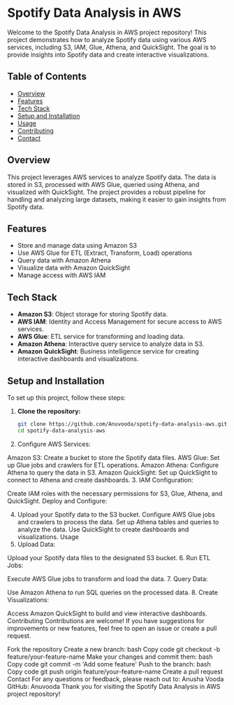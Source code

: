

# Spotify Data Analysis in AWS

Welcome to the Spotify Data Analysis in AWS project repository! This project demonstrates how to analyze Spotify data using various AWS services, including S3, IAM, Glue, Athena, and QuickSight. The goal is to provide insights into Spotify data and create interactive visualizations.

## Table of Contents

- [Overview](#overview)
- [Features](#features)
- [Tech Stack](#tech-stack)
- [Setup and Installation](#setup-and-installation)
- [Usage](#usage)
- [Contributing](#contributing)
- [Contact](#contact)

## Overview

This project leverages AWS services to analyze Spotify data. The data is stored in S3, processed with AWS Glue, queried using Athena, and visualized with QuickSight. The project provides a robust pipeline for handling and analyzing large datasets, making it easier to gain insights from Spotify data.

## Features

- Store and manage data using Amazon S3
- Use AWS Glue for ETL (Extract, Transform, Load) operations
- Query data with Amazon Athena
- Visualize data with Amazon QuickSight
- Manage access with AWS IAM

## Tech Stack

- **Amazon S3**: Object storage for storing Spotify data.
- **AWS IAM**: Identity and Access Management for secure access to AWS services.
- **AWS Glue**: ETL service for transforming and loading data.
- **Amazon Athena**: Interactive query service to analyze data in S3.
- **Amazon QuickSight**: Business intelligence service for creating interactive dashboards and visualizations.

## Setup and Installation

To set up this project, follow these steps:

1. **Clone the repository:**
   ```bash
   git clone https://github.com/Anuvooda/spotify-data-analysis-aws.git
   cd spotify-data-analysis-aws
2. Configure AWS Services:

Amazon S3: Create a bucket to store the Spotify data files.
AWS Glue: Set up Glue jobs and crawlers for ETL operations.
Amazon Athena: Configure Athena to query the data in S3.
Amazon QuickSight: Set up QuickSight to connect to Athena and create dashboards.
3. IAM Configuration:

Create IAM roles with the necessary permissions for S3, Glue, Athena, and QuickSight.
Deploy and Configure:

4. Upload your Spotify data to the S3 bucket.
Configure AWS Glue jobs and crawlers to process the data.
Set up Athena tables and queries to analyze the data.
Use QuickSight to create dashboards and visualizations.
Usage
5. Upload Data:

Upload your Spotify data files to the designated S3 bucket.
6. Run ETL Jobs:

Execute AWS Glue jobs to transform and load the data.
7. Query Data:

Use Amazon Athena to run SQL queries on the processed data.
8. Create Visualizations:

Access Amazon QuickSight to build and view interactive dashboards.
Contributing
Contributions are welcome! If you have suggestions for improvements or new features, feel free to open an issue or create a pull request.

Fork the repository
Create a new branch:
bash
Copy code
git checkout -b feature/your-feature-name
Make your changes and commit them:
bash
Copy code
git commit -m 'Add some feature'
Push to the branch:
bash
Copy code
git push origin feature/your-feature-name
Create a pull request
Contact
For any questions or feedback, please reach out to:
Anusha Vooda
GitHub: Anuvooda
Thank you for visiting the Spotify Data Analysis in AWS project repository!
